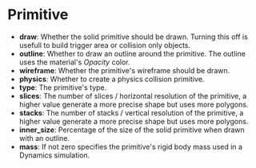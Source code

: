 # Primitive

-   **draw**: Whether the solid primitive should be drawn. Turning this
    off is usefull to build trigger area or collision only objects.
-   **outline**: Whether to draw an outline around the primitive. The
    outline uses the material's *Opacity* color.
-   **wireframe**: Whether the primitive's wireframe should be drawn.
-   **physics**: Whether to create a physics collision primitive.
-   **type**: The primitive's type.
-   **slices**: The number of slices / horizontal resolution of the
    primitive, a higher value generate a more precise shape but uses
    more polygons.
-   **stacks**: The number of stacks / vertical resolution of the
    primitive, a higher value generate a more precise shape but uses
    more polygons.
-   **inner\_size**: Percentage of the size of the solid primitive when
    drawn with an outline.
-   **mass**: If not zero specifies the primitive's rigid body mass used
    in a Dynamics simulation.
